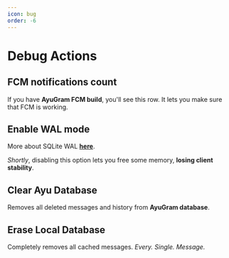 ```yaml
---
icon: bug
order: -6
---
```


# Debug Actions

## FCM notifications count

If you have **AyuGram FCM build**, you'll see this row. It lets you make sure that FCM is working.

## Enable WAL mode

More about SQLite WAL **[here](https://www.sqlite.org/wal.html)**.

*Shortly*, disabling this option lets you free some memory, **losing client stability**.

## Clear Ayu Database

Removes all deleted messages and history from **AyuGram database**.

## Erase Local Database

Completely removes all cached messages. *Every. Single. Message.*
